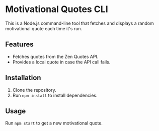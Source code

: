 # Motivational Quotes CLI

This is a Node.js command-line tool that fetches and displays a random motivational quote each time it's run.

## Features
- Fetches quotes from the Zen Quotes API.
- Provides a local quote in case the API call fails.

## Installation
1. Clone the repository.
2. Run `npm install` to install dependencies.

## Usage
Run `npm start` to get a new motivational quote.
